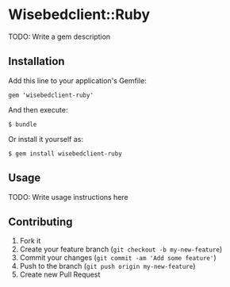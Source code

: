 # Wisebedclient::Ruby

TODO: Write a gem description

## Installation

Add this line to your application's Gemfile:

    gem 'wisebedclient-ruby'

And then execute:

    $ bundle

Or install it yourself as:

    $ gem install wisebedclient-ruby

## Usage

TODO: Write usage instructions here

## Contributing

1. Fork it
2. Create your feature branch (`git checkout -b my-new-feature`)
3. Commit your changes (`git commit -am 'Add some feature'`)
4. Push to the branch (`git push origin my-new-feature`)
5. Create new Pull Request
